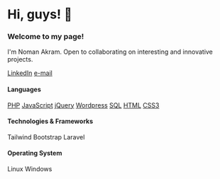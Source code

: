 # Hi, guys! 👋
### Welcome to my page!

I'm Noman Akram.
Open to collaborating on interesting and innovative projects.

[LinkedIn](https://www.linkedin.com/in/noman-akram-16a892162/) 
[e-mail](mailto:nomanakram2590@gmail.com)

#### Languages
[PHP](https://www.php.net/) 
[JavaScript](https://www.javascript.com/) 
[jQuery](https://jquery.com/) 
[Wordpress](https://wordpress.org/) 
[SQL](https://www.mysql.com/) 
[HTML](https://html.com/) 
[CSS3](https://en.wikipedia.org/wiki/CSS)

#### Technologies & Frameworks
Tailwind Bootstrap Laravel

#### Operating System
Linux Windows
